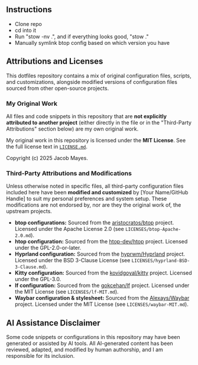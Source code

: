 ## Instructions

* Clone repo
* cd into it
* Run "stow -nv .", and if everything looks good, "stow ."
* Manually symlink btop config based on which version you have


## Attributions and Licenses

This dotfiles repository contains a mix of original configuration files, scripts, and customizations, alongside modified versions of configuration files sourced from other open-source projects.

### My Original Work

All files and code snippets in this repository that are **not explicitly attributed to another project** (either directly in the file or in the "Third-Party Attributions" section below) are my own original work.

My original work in this repository is licensed under the **MIT License**.
See the full license text in [`LICENSE.md`](LICENSE.md).

Copyright (c) 2025 Jacob Mayes.

### Third-Party Attributions and Modifications

Unless otherwise noted in specific files, all third-party configuration files included here have been **modified and customized** by [Your Name/GitHub Handle] to suit my personal preferences and system setup.
These modifications are not endorsed by, nor are they the original work of, the upstream projects.

- **btop configurations:** Sourced from the [aristocratos/btop](https://github.com/aristocratos/btop) project. Licensed under the Apache License 2.0 (see `LICENSES/btop-Apache-2.0.md`).
- **htop configuration:** Sourced from the [htop-dev/htop](https://github.com/htop-dev/htop) project. Licensed under the GPL-2.0-or-later.
- **Hyprland configuration:** Sourced from the [hyprwm/Hyprland](https://github.com/hyprwm/Hyprland) project. Licensed under the BSD 3-Clause License (see `LICENSES/hyprland-BSD-3-Clause.md`).
- **Kitty configuration:** Sourced from the [kovidgoyal/kitty](https://github.com/kovidgoyal/kitty) project. Licensed under the GPL-3.0.
- **lf configuration:** Sourced from the [gokcehan/lf](https://github.com/gokcehan/lf) project. Licensed under the MIT License (see `LICENSES/lf-MIT.md`).
- **Waybar configuration & stylesheet:** Sourced from the [Alexays/Waybar](https://github.com/Alexays/Waybar) project. Licensed under the MIT License (see `LICENSES/waybar-MIT.md`).

## AI Assistance Disclaimer

Some code snippets or configurations in this repository may have been generated or assisted by AI tools. All AI-generated content has been reviewed, adapted, and modified by human authorship, and I am responsible for its inclusion.
